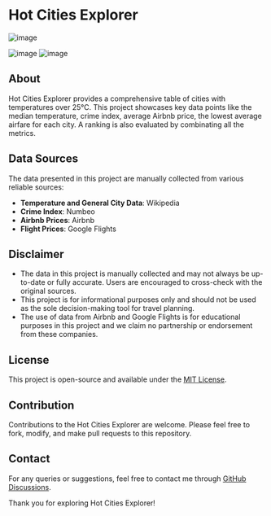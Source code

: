 # Hot Cities Explorer
![image](https://github.com/MarvinAmine/it-is-hot-over-there/assets/126837473/44812a2d-fbbc-4c27-9411-c131f038c8ab)

![image](https://github.com/MarvinAmine/it-is-hot-over-there/assets/126837473/e979fe2e-b0e7-449f-9f98-8d97cfd69a23)
![image](https://github.com/MarvinAmine/it-is-hot-over-there/assets/126837473/b727e823-d74f-4592-9f1c-a2fcdc4c5255)


## About
Hot Cities Explorer provides a comprehensive table of cities with temperatures over 25°C. This project showcases key data points like the median temperature, crime index, average Airbnb price, the lowest average airfare for each city.
A ranking is also evaluated by combinating all the metrics. 

## Data Sources
The data presented in this project are manually collected from various reliable sources:
- **Temperature and General City Data**: Wikipedia
- **Crime Index**: Numbeo
- **Airbnb Prices**: Airbnb
- **Flight Prices**: Google Flights

## Disclaimer
- The data in this project is manually collected and may not always be up-to-date or fully accurate. Users are encouraged to cross-check with the original sources.
- This project is for informational purposes only and should not be used as the sole decision-making tool for travel planning.
- The use of data from Airbnb and Google Flights is for educational purposes in this project and we claim no partnership or endorsement from these companies.

## License
This project is open-source and available under the [MIT License](https://opensource.org/licenses/MIT).

## Contribution
Contributions to the Hot Cities Explorer are welcome. Please feel free to fork, modify, and make pull requests to this repository.

## Contact
For any queries or suggestions, feel free to contact me through [GitHub Discussions](https://github.com/MarvinAmine/it-is-hot-over-there/discussions).

Thank you for exploring Hot Cities Explorer!
